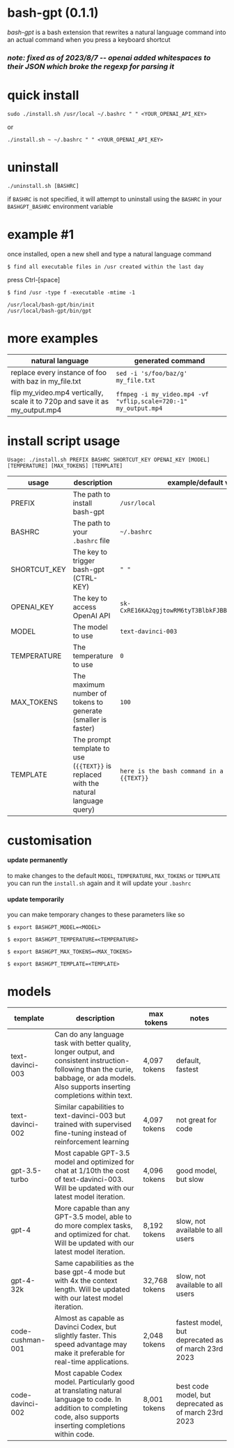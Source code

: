 
# bash-gpt (0.1.1)
*bash-gpt* is a bash extension that rewrites a natural language command into an actual command when you press a keyboard shortcut

### *note: fixed as of 2023/8/7 -- openai added whitespaces to their JSON which broke the regexp for parsing it*

# quick install
`sudo ./install.sh /usr/local ~/.bashrc " " <YOUR_OPENAI_API_KEY>`

or

`./install.sh ~ ~/.bashrc " " <YOUR_OPENAI_API_KEY>`

# uninstall
`./uninstall.sh [BASHRC]`

if `BASHRC` is not specified, it will attempt to uninstall using the `BASHRC` in your `BASHGPT_BASHRC` environment variable

# example #1
once installed, open a new shell and type a natural language command

`$ find all executable files in /usr created within the last day`

press Ctrl-[space]

`$ find /usr -type f -executable -mtime -1`

```
/usr/local/bash-gpt/bin/init
/usr/local/bash-gpt/bin/gpt
```

# more examples

| natural language | generated command |
| --- | --- |
replace every instance of foo with baz in my_file.txt | `sed -i 's/foo/baz/g' my_file.txt`
flip my_video.mp4 vertically, scale it to 720p and save it as my_output.mp4 | `ffmpeg -i my_video.mp4 -vf "vflip,scale=720:-1" my_output.mp4`

# install script usage
`Usage: ./install.sh PREFIX BASHRC SHORTCUT_KEY OPENAI_KEY [MODEL] [TEMPERATURE] [MAX_TOKENS] [TEMPLATE]`

| usage | description | example/default value |
| --- | --- | --- |
| PREFIX | The path to install bash-gpt | `/usr/local`
| BASHRC | The path to your `.bashrc` file | `~/.bashrc`
| SHORTCUT_KEY | The key to trigger bash-gpt (CTRL-KEY)| `" "`
| OPENAI_KEY | The key to access OpenAI API | `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`
| MODEL | The model to use | `text-davinci-003`
| TEMPERATURE | The temperature to use | `0`
| MAX_TOKENS | The maximum number of tokens to generate (smaller is faster) | `100`
| TEMPLATE | The prompt template to use (`{{TEXT}}` is replaced with the natural language query) | `here is the bash command in a code block: {{TEXT}}`

# customisation

#### update permanently
to make changes to the default `MODEL`, `TEMPERATURE`, `MAX_TOKENS` or `TEMPLATE` you can run the `install.sh` again and it will update your `.bashrc`

#### update temporarily
you can make temporary changes to these parameters like so

`$ export BASHGPT_MODEL=<MODEL>`

`$ export BASHGPT_TEMPERATURE=<TEMPERATURE>`

`$ export BASHGPT_MAX_TOKENS=<MAX_TOKENS>`

`$ export BASHGPT_TEMPLATE=<TEMPLATE>`

# models

| template | description | max tokens | notes |
| --- | --- | --- | --- |
| text-davinci-003 | Can do any language task with better quality, longer output, and consistent instruction-following than the curie, babbage, or ada models. Also supports inserting completions within text. | 4,097 tokens | default, fastest
| text-davinci-002 | Similar capabilities to text-davinci-003 but trained with supervised fine-tuning instead of reinforcement learning | 4,097 tokens | not great for code
| gpt-3.5-turbo | Most capable GPT-3.5 model and optimized for chat at 1/10th the cost of text-davinci-003. Will be updated with our latest model iteration. | 4,096 tokens | good model, but slow
| gpt-4 | More capable than any GPT-3.5 model, able to do more complex tasks, and optimized for chat. Will be updated with our latest model iteration. | 8,192 tokens | slow, not available to all users
| gpt-4-32k | Same capabilities as the base gpt-4 mode but with 4x the context length. Will be updated with our latest model iteration. | 32,768 tokens | slow, not available to all users
| code-cushman-001 | Almost as capable as Davinci Codex, but slightly faster. This speed advantage may make it preferable for real-time applications. | 2,048 tokens | fastest model, but deprecated as of march 23rd 2023
| code-davinci-002 | Most capable Codex model. Particularly good at translating natural language to code. In addition to completing code, also supports inserting completions within code. | 8,001 tokens | best code model, but deprecated as of march 23rd 2023
